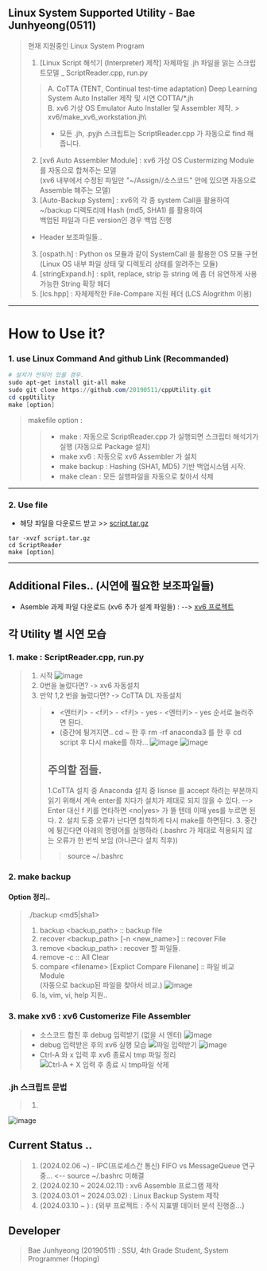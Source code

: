 ## Linux System Supported Utility - Bae Junhyeong(0511)
> 현재 지원중인 Linux System Program
> 1. [Linux Script 해석기 (Interpreter) 제작] 자체파일 .jh 파일을 읽는 스크립트모델 _ ScriptReader.cpp, run.py 
>> A. CoTTA (TENT, Continual test-time adaptation) Deep Learning System Auto Installer 제작 및 시연 COTTA/*.jh \
>> B. xv6 가상 OS Emulator  Auto Installer 및 Assembler 제작. > xv6/make_xv6_workstation.jh\
>> - 모든 .jh, .pyjh 스크립트는 ScriptReader.cpp 가 자동으로 find 해줍니다.
> 2. [xv6 Auto Assembler Module] : xv6 가상 OS Custermizing Module 를 자동으로 합쳐주는 모델\
>  (xv6 내부에서 수정된 파일만 "~/Assign/<Directory Name>/소스코드" 안에 있으면 자동으로 Assemble 해주는 모델)
> 3. [Auto-Backup System] : xv6의 각 종 system Call을 활용하여 ~/backup 디렉토리에 Hash (md5, SHA1) 를 활용하여 \
>  백업된 파일과 다른 version인 경우 백업 진행
>- Header 보조파일들..
> 3. [ospath.h] : Python os 모듈과 같이 SystemCall 을 활용한 OS 모듈 구현\
> (Linux OS 내부 파일 상태 및 디렉토리 상태를 알려주는 모듈)
> 3. [stringExpand.h] : split, replace, strip 등 string 에 좀 더 유연하게 사용가능한 String 확장 헤더
> 4. [lcs.hpp] : 자체제작한 File-Compare 지원 헤더 (LCS Alogrithm 이용)
--- 

# How to Use it?
### 1. use Linux Command And github Link (Recommanded)
```powershell
# 설치가 안되어 있을 경우.
sudo apt-get install git-all make
sudo git clone https://github.com/20190511/cppUtility.git
cd cppUtility
make [option]
```
> makefile option :
> > - make : 자동으로 ScriptReader.cpp 가 실행되면 스크립터 해석기가 실행 (자동으로 Package 설치)
> > - make xv6 : 자동으로 xv6 Assembler 가 설치
> > - make backup : Hashing (SHA1, MD5) 기반 백업시스템 시작.
> > - make clean : 모든 실행파일을 자동으로 찾아서 삭제
> >
---
### 2. Use file
- 해당 파일을 다운로드 받고 >> [script.tar.gz](https://github.com/20190511/cppUtility/files/14164813/script.tar.gz)
```commandline
tar -xvzf script.tar.gz
cd ScriptReader
make [option]
```
---


## Additional Files.. (시연에 필요한 보조파일들)
- Asemble 과제 파일 다운로드 (xv6 추가 설계 파일들) : --> [xv6 프로젝트](https://github.com/20190511/OS_xv6/tree/main)



## 각 Utility 별 시연 모습
### 1. make : ScriptReader.cpp, run.py
> 1. 시작
> ![image](https://github.com/20190511/cppUtility/assets/70988272/578bddf2-a6bc-44db-94f7-67f1a76ad19c)
> 2. 0번을 눌렀다면? -> xv6 자동설치
> 2. 만약 1,2 번을 눌렀다면? -> CoTTA  DL 자동설치
>> -  <엔터키> - <f키> - <f키> -  yes - <엔터키> - yes  순서로 눌러주면 된다.
>> -  (중간에 튕겨지면.. cd ~ 한 후 rm -rf anaconda3 를 한 후 cd script 후 다시 make를 하자...
>> ![image](https://github.com/20190511/cppUtility/assets/70988272/abd98a27-867c-4cc4-b9f0-d3e5afdac4b9)
>> ![image](https://github.com/20190511/cppUtility/assets/70988272/30e24a6c-bcca-4a5b-bdd3-21bb770747ec)
>> ## 주의할 점들.
>> 1.CoTTA 설치 중 Anaconda 설치 중 lisnse 를 accept 하려는 부분까지 읽기 위해서 계속 enter를 치다가
  설치가 제대로 되지 않을 수 있다.
>> --> Enter 대신 f 키를 연타하면 <no|yes> 가 뜰 텐데 이때 yes를 누르면 된다.
>> 2. 설치 도중 오류가 난다면 침착하게 다시 make를 하면된다.
>> 3. 중간에 튕긴다면 아래의 명령어를 실행하라 (.bashrc 가 제대로 적용되지 않는 오류가 한 번씩 보임 (아나콘다 설치 직후))
>>> source ~/.bashrc


### 2. make backup
#### Option 정리..
> ./backup <md5|sha1>
> 1. backup <backup_path\> :: backup file
> 2. recover <backup_path\> [-n <new_name\>] :: recover File
> 3. remove <backup_path\> : recover 할 파일들.
> 4. remove -c :: All Clear
> 4. compare <filename\> [Explict Compare Filenane] :: 파일 비교 Module \
> (자동으로 backup된 파일을 찾아서 비교.)
> ![image](https://github.com/20190511/cppUtility/assets/70988272/13e2318d-8a87-44e0-8924-1556903ceb8b)
> 5. ls, vim, vi, help 지원..


### 3. make xv6 : xv6 Customerize File Assembler
> - 소스코드 합친 후 debug 입력받기 (없을 시 엔터)
> ![image](https://github.com/20190511/cppUtility/assets/70988272/58f75849-3e9a-464b-8035-ed7e27a23540)
> - debug 입력받은 후의 xv6 실행 모습
> ![파일 입력받기](https://github.com/20190511/cppUtility/assets/70988272/f88bdc2c-5dd6-4ece-bb1b-f3a232c0758f)
> ![image](https://github.com/20190511/cppUtility/assets/70988272/5987e8f6-f1ca-4065-b3ef-518a0f836efe)
> - Ctrl-A 와 x 입력 후 xv6 종료시 tmp 파일 정리
> ![Ctrl-A + X 입력 후 종료 시 tmp파일 삭제](https://github.com/20190511/cppUtility/assets/70988272/88ba8420-447c-4a90-894c-cbb868f7fd6f)


### .jh 스크립트 문법
> 1. 
![image](https://github.com/20190511/cppUtility/assets/70988272/f4469288-f99b-4c5d-a1ba-cc847e43fdad)


## Current Status ..
> 1. (2024.02.06 ~) - IPC(프로세스간 통신) FIFO vs MessageQueue 연구 중... <-- source ~/.bashrc 미해결
> 2. (2024.02.10 ~ 2024.02.11) : xv6 Assemble 프로그램 제작
> 3. (2024.03.01 ~ 2024.03.02) : Linux Backup System 제작 
> 4. (2024.03.10 ~ ) : {외부 프로젝트 : 주식 지표별 데이터 분석 진행중...}

## Developer
> Bae Junhyeong (20190511) : SSU, 4th Grade Student, System Programmer (Hoping)